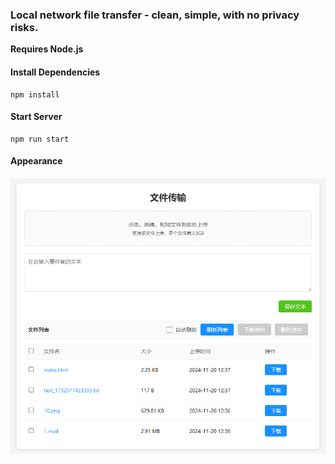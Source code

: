 ### Local network file transfer - clean, simple, with no privacy risks.

**Requires Node.js**

#### Install Dependencies

```console
npm install
```

#### Start Server

```console
npm run start
```

#### Appearance

![Appearance](appearance.png)
